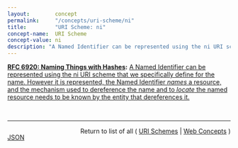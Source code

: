 ```yaml
---
layout:        concept
permalink:     "/concepts/uri-scheme/ni"
title:         "URI Scheme: ni"
concept-name:  URI Scheme
concept-value: ni
description: "A Named Identifier can be represented using the ni URI scheme that we specifically define for the name. However it is represented, the Named Identifier *names* a resource, and the mechanism used to dereference the name and to *locate* the named resource needs to be known by the entity that dereferences it."
---
```


**[RFC 6920: Naming Things with Hashes](/specs/IETF/RFC/6920 "This document defines a set of ways to identify a thing (a digital object in this case) using the output from a hash function. It specifies a new URI scheme for this purpose, a way to map these to HTTP URLs, and binary and human-speakable formats for these names. The various formats are designed to support, but not require, a strong link to the referenced object, such that the referenced object may be authenticated to the same degree as the reference to it. The reason for this work is to standardise current uses of hash outputs in URLs and to support new information-centric applications and other uses of hash outputs in protocols."):** [A Named Identifier can be represented using the ni URI scheme that we specifically define for the name. However it is represented, the Named Identifier *names* a resource, and the mechanism used to dereference the name and to *locate* the named resource needs to be known by the entity that dereferences it.](http://tools.ietf.org/html/rfc6920#section-3 "Read documentation for URI Scheme &#34;ni&#34;")

<br/>
<hr/>

<p style="float : left"><a href="./ni.json" title="JSON representing this particular Web Concept value">JSON</a></p>
<p style="text-align: right">Return to list of all ( <a href="../uri-schemes">URI Schemes</a> | <a href="../">Web Concepts</a> )</p>
